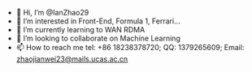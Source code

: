 - 👋 Hi, I’m @IanZhao29
- 👀 I’m interested in Front-End, Formula 1, Ferrari...
- 🌱 I’m currently learning to WAN RDMA
- 💞️ I’m looking to collaborate on Machine Learning
- 📫 How to reach me tel: +86 18238378720; QQ: 1379265609; Email: zhaojianwei23@mails.ucas.ac.cn

<!---
IanZhao29/IanZhao29 is a ✨ special ✨ repository because its `README.md` (this file) appears on your GitHub profile.
You can click the Preview link to take a look at your changes.
--->
